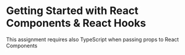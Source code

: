 # Getting Started with React Components & React Hooks

This assignment requires also TypeScript when passing props to React Components
